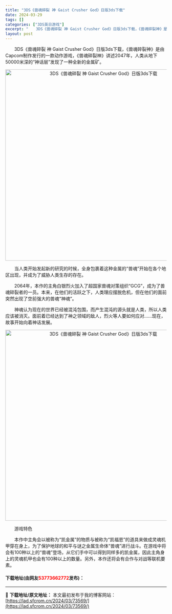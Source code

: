 ```yaml
---
title: "3DS《兽魂碎裂 神 Gaist Crusher God》日版3ds下载"
date: 2024-03-29
tags: []
categories: ["3DS英日游戏"]
excerpt: "　　3DS《兽魂碎裂 神 Gaist Crusher God》日版3ds下载，《兽魂碎裂神》是由Capcom制作发行的一款动作游戏，《兽魂碎裂神》讲述2047年，人类从地下50000米深的&ldquo;神话层&rdquo;发现了一种全新的金属矿。 　　当人类开始发起新的研究的时候，全身包裹着这种金属&hellip;"
layout: post
---
```


 <p>　　3DS《兽魂碎裂 神 Gaist Crusher God》日版3ds下载，《兽魂碎裂神》是由Capcom制作发行的一款动作游戏，《兽魂碎裂神》讲述2047年，人类从地下50000米深的&ldquo;神话层&rdquo;发现了一种全新的金属矿。</p> <p align="center"><img align="" border="0" src="https://lad.sfcrom.cn/wp-content/uploads/2024/03/20240329_66062c21e1bbc.png" width="597" alt="3DS《兽魂碎裂 神 Gaist Crusher God》日版3ds下载" /></p> <p>　　当人类开始发起新的研究的时候，全身包裹着这种金属的&ldquo;兽魂&rdquo;开始在各个地区出现，并成为了威胁人类生存的存在。</p> <p>　　2064年，本作的主角白银烈火加入了超国家兽魂对策组织&ldquo;GCG&rdquo;，成为了兽魂碎裂者的一员。本来，在他们的活跃之下，人类理应摆脱危机，但在他们的面前突然出现了空前强大的兽魂&ldquo;神魂&rdquo;。</p> <p>　　神魂认为现在的世界已经被混沌包围，而产生混沌的源头就是人类，所以人类应该被消灭。面前着已经达到了神之领域的敌人，烈火等人要如何应对&hellip;&hellip;现在，故事开始向着神话发展。</p> <p align="center"><img align="" border="0" src="https://lad.sfcrom.cn/wp-content/uploads/2024/03/20240329_66062c2328de5.png" width="596" alt="3DS《兽魂碎裂 神 Gaist Crusher God》日版3ds下载" /></p> <p>　　游戏特色</p> <p>　　本作中主角会以被称为&ldquo;凯金属&rdquo;的物质与被称为&ldquo;凯福恩&rdquo;的道具来做成灵魂机甲穿在身上，为了保护地球的和平与谜之金属生命体&ldquo;兽魂&rdquo;进行战斗。在游戏中将会有100种以上的&ldquo;兽魂&rdquo;登场，从它们手中可以得到同样多的凯金属，因此主角身上的灵魂机甲也会有100种以上的数量。另外，本作还将会有合作与对战等联机要素。</p> <p><h4>下载地址(由网友<font color="red">53773662772</font>发布)：</h4></p> 

---
📖 **下载地址/原文地址：** 本文最初发布于我的博客网站：[https://lad.sfcrom.cn/2024/03/73569/](https://lad.sfcrom.cn/2024/03/73569/)
